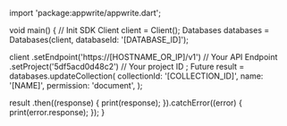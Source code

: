 import 'package:appwrite/appwrite.dart';

void main() { // Init SDK
  Client client = Client();
  Databases databases = Databases(client, databaseId: '[DATABASE_ID]');

  client
    .setEndpoint('https://[HOSTNAME_OR_IP]/v1') // Your API Endpoint
    .setProject('5df5acd0d48c2') // Your project ID
  ;
  Future result = databases.updateCollection(
    collectionId: '[COLLECTION_ID]',
    name: '[NAME]',
    permission: 'document',
  );

  result
    .then((response) {
      print(response);
    }).catchError((error) {
      print(error.response);
  });
}
